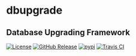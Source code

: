 # dbupgrade
## Database Upgrading Framework

[![License](https://img.shields.io/pypi/l/dbupgrade.svg)](https://pypi.python.org/pypi/dbupgrade/)
[![GitHub Release](https://img.shields.io/github/release/srittau/dbupgrade/all.svg)](https://github.com/srittau/dbupgrade/releases/)
[![pypi](https://img.shields.io/pypi/v/dbupgrade.svg)](https://pypi.python.org/pypi/dbupgrade/)
[![Travis CI](https://travis-ci.org/srittau/dbupgrade.svg?branch=master)](https://travis-ci.org/srittau/dbupgrade)
